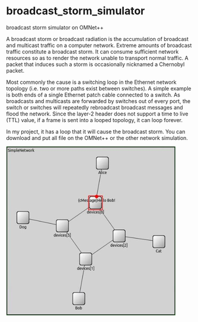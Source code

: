 # broadcast_storm_simulator
broadcast storm simulator on OMNet++

A broadcast storm or broadcast radiation is the accumulation of broadcast and multicast traffic on a computer network. Extreme amounts of broadcast traffic constitute a broadcast storm. It can consume sufficient network resources so as to render the network unable to transport normal traffic. A packet that induces such a storm is occasionally nicknamed a Chernobyl packet.

Most commonly the cause is a switching loop in the Ethernet network topology (i.e. two or more paths exist between switches). A simple example is both ends of a single Ethernet patch cable connected to a switch. As broadcasts and multicasts are forwarded by switches out of every port, the switch or switches will repeatedly rebroadcast broadcast messages and flood the network. Since the layer-2 header does not support a time to live (TTL) value, if a frame is sent into a looped topology, it can loop forever.

In my project, it has a loop that it will cause the broadcast storm. You can download and put all file on the OMNet++ or the other network simulation.

<img src="https://github.com/solomon12354/broadcast_storm_simulator/blob/main/simulation.JPG?raw=true"></img>
